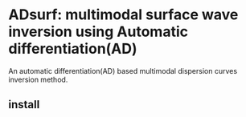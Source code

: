 # ADsurf: multimodal surface wave inversion using Automatic differentiation(AD)
An automatic differentiation(AD) based multimodal dispersion curves inversion method.

## install
